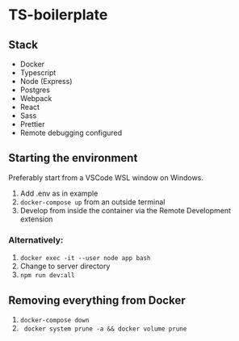# TS-boilerplate

## Stack

- Docker
- Typescript
- Node (Express)
- Postgres
- Webpack
- React
- Sass
- Prettier
- Remote debugging configured

## Starting the environment

Preferably start from a VSCode WSL window on Windows.

1. Add .env as in example
2. `docker-compose up` from an outside terminal
3. Develop from inside the container via the Remote Development extension 

### Alternatively:
1. `docker exec -it --user node app bash`
2. Change to server directory
3. `npm run dev:all`

## Removing everything from Docker
1. `docker-compose down`
2. ` docker system prune -a && docker volume prune`
